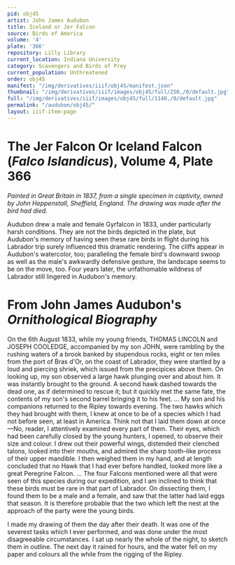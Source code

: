 ```yaml
---
pid: obj45
artist: John James Audubon
title: Iceland or Jer Falcon
source: Birds of America
volume: '4'
plate: '366'
repository: Lilly Library
current_location: Indiana University
category: Scavengers and Birds of Prey
current_population: Unthreatened
order: obj45
manifest: "/img/derivatives/iiif/obj45/manifest.json"
thumbnail: "/img/derivatives/iiif/images/obj45/full/250,/0/default.jpg"
full: "/img/derivatives/iiif/images/obj45/full/1140,/0/default.jpg"
permalink: "/audubon/obj45/"
layout: iiif-item-page
---
```

# The Jer Falcon Or Iceland Falcon (_Falco Islandicus_), Volume 4, Plate 366

_Painted in Great Britain in 1837, from a single specimen in captivity, owned by John Heppenstall, Sheffield, England. The drawing was made after the bird had died._

Audubon drew a male and female Gyrfalcon in 1833, under particularly harsh conditions. They are not the birds depicted in the plate, but Audubon's memory of having seen these rare birds in flight during his Labrador trip surely influenced this dramatic rendering. The cliffs appear in Audubon's watercolor, too; paralleling the female bird's downward swoop as well as the male's awkwardly defensive gesture, the landscape seems to be on the move, too. Four years later, the unfathomable wildness of Labrador still lingered in Audubon's memory.

# From John James Audubon's _Ornithological Biography_

On the 6th August 1833, while my young friends, THOMAS LINCOLN and JOSEPH COOLEDGE, accompanied by my son JOHN, were rambling by the rushing waters of a brook banked by stupendous rocks, eight or ten miles from the port of Bras d'Or, on the coast of Labrador, they were startled by a loud and piercing shriek, which issued from the precipices above them. On looking up, my son observed a large hawk plunging over and about him. It was instantly brought to the ground. A second hawk dashed towards the dead one, as if determined to rescue it; but it quickly met the same fate, the contents of my son's second barrel bringing it to his feet. ... My son and his companions returned to the Ripley towards evening. The two hawks which they had brought with them, I knew at once to be of a species which I had not before seen, at least in America. Think not that I laid them down at once—No, reader, I attentively examined every part of them. Their eyes, which had been carefully closed by the young hunters, I opened, to observe their size and colour. I drew out their powerful wings, distended their clenched talons, looked into their mouths, and admired the sharp tooth–like process of their upper mandible. I then weighed them in my hand, and at length concluded that no Hawk that I had ever before handled, looked more like a great Peregrine Falcon. ... The four Falcons mentioned were all that were seen of this species during our expedition, and I am inclined to think that these birds must be rare in that part of Labrador. On dissecting them, I found them to be a male and a female, and saw that the latter had laid eggs that season. It is therefore probable that the two which left the nest at the approach of the party were the young birds.

I made my drawing of them the day after their death. It was one of the severest tasks which I ever performed, and was done under the most disagreeable circumstances. I sat up nearly the whole of the night, to sketch them in outline. The next day it rained for hours, and the water fell on my paper and colours all the while from the rigging of the Ripley.
